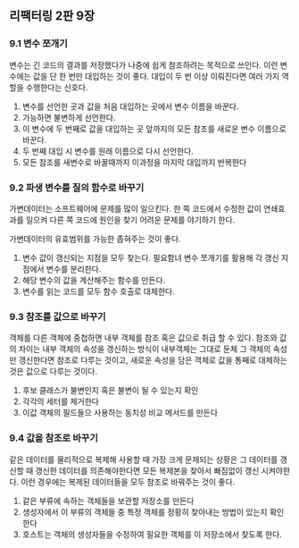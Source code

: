 ## 리팩터링 2판 9장



### 9.1 변수 쪼개기

변수는 긴 코드의 결과를 저장했다가 나중에 쉽게 참조하려는 목적으로 쓰인다. 이런 변수에는 값을 단 한 번만 대입하는 것이 좋다. 대입이 두 번 이상 이뤄진다면 여러 가지 역할을 수행한다는 신호다.

1. 변수를 선언한 곳과 값을 처음 대입하는 곳에서 변수 이름을 바꾼다.
2. 가능하면 불변하게 선언한다.
3. 이 변수에 두 번째로 값을 대입하는 곳 앞까지의 모든 참조를 새로운 변수 이름으로 바꾼다.
4. 두 번째 대입 시 변수를 원래 이름으로 다시 선언한다.
5. 모든 참조를 새변수로 바꿀때까지 이과정을 마지막 대입까지 반복한다



### 9.2 파생 변수를 질의 함수로 바꾸기

가변데이터는 소프트웨어에 문제를 많이 일으킨다. 한 쪽 코드에서 수정한 값이 연쇄효과를 일으켜 다른 쪽 코드에 원인을 찾기 어려운 문제를 야기하기 한다.

가변데이터의 유효범위를 가능한 좁혀주는 것이 좋다.

1. 변수 값이 갱신되는 지점을 모두 찾는다. 필요함녀 변수 쪼개기를 활용해 각 갱신 지점에서 변수를 분리한다.
2. 해당 변수의 값을 계산해주는 함수를 만든다.
3. 변수를 읽는 코드를 모두 함수 호출로 대체한다.



### 9.3 참조를 값으로 바꾸기

객체를 다른 객체에 중첩하면 내부 객체를 참조 혹은 값으로 취급 할 수 있다. 참조와 값의 차이는 내부 객체의 속성을 갱신하는 방식이 내부객체는 그대로 둔체 그 객체의 속성만 갱신한다면 참조로 다루는 것이고, 새로운 속성을 담은 객체로 값을 통째로 대체하는것은 값으로 다루는 것이다.

1. 후보 클래스가 불변인지 혹은 불변이 될 수 있는지 확인
2. 각각의 세터를 제거한다
3. 이값 객체의 필드들으 사용하는 동치성 비교 메서드를 만든다



### 9.4 값을 참조로 바꾸기

같은 데이터를 물리적으로 복제해 사용할 때 가장 크게 문제되는 상황은 그 데이터를 갱신할 때 갱신한 데이터를 의존해야한다면 모든 복제본을 찾아서 빠짐없이 갱신 시켜야한다. 이런 경우에는 복제된 데이터들을 모두 참조로 바꿔주는 것이 좋다.

1. 같은 부류에 속하는 객체들을 보관할 저장소를 만든다
2. 생성자에서 이 부류의 객체들 중 특정 객체를 정황히 찾아내는 방법이 있는지 확인한다
3. 호스트는 객체의 생성자들을 수정하여 필요한 객체를 이 저장소에서 찾도록 한다.